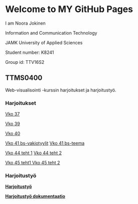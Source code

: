 # Welcome to MY GitHub Pages

I am Noora Jokinen

Information and Communication Technology

JAMK University of Applied Sciences

Student number: K8241

Group id: TTV16S2

## TTMS0400

Web-visualisointi -kurssin harjoitukset ja harjoitustyö.

### Harjoitukset

[Vko 37](https://noorajokinen.github.io/harkka37/)

[Vko 39](https://noorajokinen.github.io/harkka39/)

[Vko 40](https://www.fluidui.com/editor/live/preview/cF9QSHpQeFppdFRoRHN6VjRBY0NnTjJKRDZKSnZpaENCNA==)

[Vko 41 bs-vakiotyylit](https://noorajokinen.github.io/harkka41/bs-vakiotyylit/) 
[Vko 41 bs-teema](https://noorajokinen.github.io/harkka41/bs-teema/bootstrap/)

[Vko 44 teht 1](https://codepen.io/anon/pen/mpbyZa)
[Vko 44 teht 2](https://codepen.io/anon/pen/MrgrgR)

[Vko 45 teht1 ](https://noorajokinen.github.io/harkka45/adidas.svg)
[Vko 45 teht 2](https://noorajokinen.github.io/harkka45/dr.pink0.9.svg)

### Harjoitustyö

[**Harjoitustyö**](https://noorajokinen.github.io/harjoitustyo/)

[**Harjoitustyö dokumentaatio**](https://noorajokinen.github.io/harjoitustyo/document.pdf)

